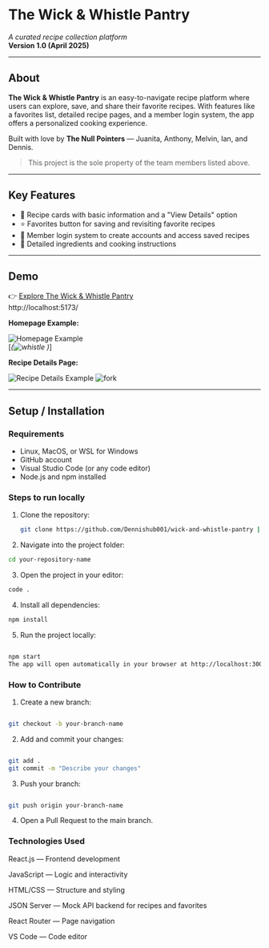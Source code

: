 # The Wick & Whistle Pantry

_A curated recipe collection platform_  
**Version 1.0 (April 2025)**

---

## About

**The Wick & Whistle Pantry** is an easy-to-navigate recipe platform where users can explore, save, and share their favorite recipes. With features like a favorites list, detailed recipe pages, and a member login system, the app offers a personalized cooking experience.

Built with love by **The Null Pointers** — Juanita, Anthony, Melvin, Ian, and Dennis.  
> This project is the sole property of the team members listed above.

---

## Key Features

- 📖 Recipe cards with basic information and a "View Details" option
- ⭐ Favorites button for saving and revisiting favorite recipes
- 🔐 Member login system to create accounts and access saved recipes
- 🍳 Detailed ingredients and cooking instructions

---

## Demo

👉 [Explore The Wick & Whistle Pantry](#)  
http://localhost:5173/

**Homepage Example:**

![Homepage Example](#)  
[_(![whistle ](https://github.com/user-attachments/assets/9bd36377-a10f-4b67-b657-909df28fd246)
)_]

**Recipe Details Page:**

![Recipe Details Example](#)
![fork](https://github.com/user-attachments/assets/ca268f83-885b-4f13-b7e2-1b177f7e745f)

---

## Setup / Installation

### Requirements
- Linux, MacOS, or WSL for Windows
- GitHub account
- Visual Studio Code (or any code editor)
- Node.js and npm installed

### Steps to run locally

1. Clone the repository:
   ```bash
   git clone https://github.com/Dennishub001/wick-and-whistle-pantry || git@github.com:Dennishub001/wick-and-whistle-pantry.git
2. Navigate into the project folder:

```bash
cd your-repository-name
```
3. Open the project in your editor:

```bash
code .
```

4. Install all dependencies:

```bash
npm install
```
5. Run the project locally:

```bash

npm start
The app will open automatically in your browser at http://localhost:3000.
```
### How to Contribute

1. Create a new branch:

```bash

git checkout -b your-branch-name
```
2. Add and commit your changes:

```bash

git add .
git commit -m "Describe your changes"
```
3. Push your branch:

```bash

git push origin your-branch-name
```
4. Open a Pull Request to the main branch.

### Technologies Used
React.js — Frontend development

JavaScript — Logic and interactivity

HTML/CSS — Structure and styling

JSON Server — Mock API backend for recipes and favorites

React Router — Page navigation

VS Code — Code editor
